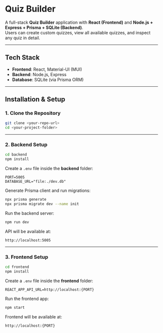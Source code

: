 # Quiz Builder

A full-stack **Quiz Builder** application with **React (Frontend)** and **Node.js + Express + Prisma + SQLite (Backend)**.  
Users can create custom quizzes, view all available quizzes, and inspect any quiz in detail.

---

## Tech Stack

- **Frontend**: React, Material-UI (MUI)
- **Backend**: Node.js, Express
- **Database**: SQLite (via Prisma ORM)

---

## Installation & Setup

### 1. Clone the Repository
```bash
git clone <your-repo-url>
cd <your-project-folder>
```

---

### 2. Backend Setup
```bash
cd backend
npm install
```

Create a `.env` file inside the **backend** folder:
```env
PORT=5005
DATABASE_URL="file:./dev.db"
```

Generate Prisma client and run migrations:
```bash
npx prisma generate
npx prisma migrate dev --name init
```

Run the backend server:
```bash
npm run dev
```

API will be available at:
```
http://localhost:5005
```

---

### 3. Frontend Setup
```bash
cd frontend
npm install
```

Create a `.env` file inside the **frontend** folder:
```env
REACT_APP_API_URL=http://localhost:{PORT}
```

Run the frontend app:
```bash
npm start
```

Frontend will be available at:
```
http://localhost:{PORT}
```
